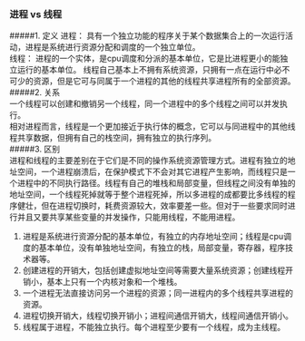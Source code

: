 ### 进程 vs 线程
#####1. 定义
进程： 具有一个独立功能的程序关于某个数据集合上的一次运行活动，进程是系统进行资源分配和调度的一个独立单位。  
线程： 进程的一个实体，是cpu调度和分派的基本单位，它是比进程更小的能独立运行的基本单位。 线程自己基本上不拥有系统资源，只拥有一点在运行中必不可少的资源，但是它可与同属于一个进程的其他的线程共享进程所有的全部资源。  
#####2. 关系  
一个线程可以创建和撤销另一个线程，同一个进程中的多个线程之间可以并发执行。  
相对进程而言，线程是一个更加接近于执行体的概念，它可以与同进程中的其他线程共享数据，但拥有自己的栈空间，拥有独立的执行序列。  
#####3. 区别  
进程和线程的主要差别在于它们是不同的操作系统资源管理方式。进程有独立的地址空间，一个进程崩溃后，在保护模式下不会对其它进程产生影响，而线程只是一个进程中的不同执行路径。线程有自己的堆栈和局部变量，但线程之间没有单独的地址空间，一个线程死掉就等于整个进程死掉，所以多进程的成都要比多线程的程序健壮，但在进程切换时，耗费资源较大，效率要差一些。但对于一些要求同时进行并且又要共享某些变量的并发操作，只能用线程，不能用进程。  
1. 进程是系统进行资源分配的基本单位，有独立的内存地址空间；线程是cpu调度的基本单位，没有单独地址空间，有独立的栈，局部变量，寄存器，程序技术器等。  
2. 创建进程的开销大，包括创建虚拟地址空间等需要大量系统资源；创建线程开销小，基本上只有一个内核对象和一个堆栈。  
3. 一个进程无法直接访问另一个进程的资源；同一进程内的多个线程共享进程的资源。  
4. 进程切换开销大，线程切换开销小；进程间通信开销大，线程间通信开销小。  
5. 线程属于进程，不能独立执行。每个进程至少要有一个线程，成为主线程。  